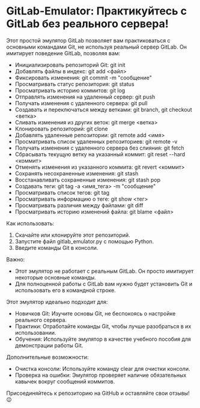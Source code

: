 # GitLab-Emulator: Практикуйтесь с GitLab без реального сервера!

Этот простой эмулятор GitLab позволяет вам практиковаться с основными командами Git, не используя реальный сервер GitLab. Он имитирует поведение GitLab, позволяя вам:

* Инициализировать репозиторий Git: git init
* Добавлять файлы в индекс: git add <файл>
* Фиксировать изменения: git commit -m "сообщение"
* Просматривать статус репозитория: git status
* Просматривать историю коммитов: git log
* Отправлять изменения на удаленный сервер: git push
* Получать изменения с удаленного сервера: git pull
* Создавать и переключаться между ветками: git branch, git checkout <ветка>
* Сливать изменения из других веток: git merge <ветка>
* Клонировать репозиторий: git clone <url>
* Добавлять удаленные репозитории: git remote add <имя> <url>
* Просматривать список удаленных репозиториев: git remote -v
* Получать изменения с удаленного сервера без слияния: git fetch
* Сбрасывать текущую ветку на указанный коммит: git reset --hard <коммит>
* Отменять изменения из указанного коммита: git revert <коммит>
* Сохранять несохраненные изменения: git stash
* Восстанавливать сохраненные изменения: git stash pop
* Создавать теги: git tag -a <имя_тега> -m "сообщение"
* Просматривать список тегов: git tag
* Просматривать информацию о теге: git show <тег>
* Просматривать различия между файлами: git diff
* Просматривать историю изменений файла: git blame <файл>

Как использовать:

1. Скачайте или клонируйте этот репозиторий.
2. Запустите файл gitlab_emulator.py  с помощью Python.
3. Введите команды Git в консоли.

Важно:

* Этот эмулятор не работает с реальным GitLab.  Он просто имитирует некоторые основные команды.
* Для полноценной работы с GitLab вам нужно будет установить Git и использовать его в командной строке.

Этот эмулятор идеально подходит для:

* Новичков Git:  Изучите основы Git, не беспокоясь о настройке реального сервера.
* Практики:  Отработайте команды Git, чтобы лучше разобраться в их использовании.
* Обучения:  Используйте эмулятор в качестве учебного пособия для демонстрации работы Git.

Дополнительные возможности:

* Очистка консоли:  Используйте команду clear  для очистки консоли.
* Проверка на ошибки:  Эмулятор проверяет наличие обязательных кавычек вокруг сообщений коммитов.

Присоединяйтесь к репозиторию на GitHub и оставляйте свои отзывы!  😉
